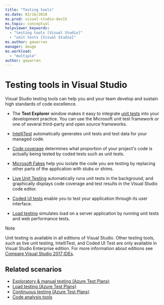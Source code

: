 ```yaml
---
title: "Testing tools"
ms.date: 03/16/2018
ms.prod: visual-studio-dev15
ms.topic: conceptual
helpviewer_keywords:
  - "testing tools [Visual Studio]"
  - "unit tests [Visual Studio]"
ms.author: gewarren
manager: douge
ms.workload:
  - "multiple"
author: gewarren
---
```

# Testing tools in Visual Studio

Visual Studio testing tools can help you and your team develop and sustain high standards of code excellence.

- The **Test Explorer** window makes it easy to integrate [unit tests](../test/unit-test-your-code.md) into your development practice. You can use the Microsoft unit test framework or one of several third-party and open source frameworks.

- [IntelliTest](../test/generate-unit-tests-for-your-code-with-intellitest.md) automatically generates unit tests and test data for your managed code.

- [Code coverage](../test/using-code-coverage-to-determine-how-much-code-is-being-tested.md) determines what proportion of your project's code is actually being tested by coded tests such as unit tests.

- [Microsoft Fakes](../test/isolating-code-under-test-with-microsoft-fakes.md) help you isolate the code you are testing by replacing other parts of the application with stubs or shims.

- [Live Unit Testing](../test/live-unit-testing.md) automatically runs unit tests in the background, and graphically displays code coverage and test results in the Visual Studio code editor.

- [Coded UI tests](../test/use-ui-automation-to-test-your-code.md) enable you to test your application through its user interface.

- [Load testing](../test/quickstart-create-a-load-test-project.md) simulates load on a server application by running unit tests and web performance tests.

> [!NOTE]
> Unit testing is available in all editions of Visual Studio. Other testing tools, such as live unit testing, IntelliTest, and Coded UI Test are only available in Visual Studio Enterprise edition. For more information about editions see [Compare Visual Studio 2017 IDEs](https://visualstudio.microsoft.com/vs/compare/).

## Related scenarios

* [Exploratory & manual testing (Azure Test Plans)](/azure/devops/test/index?view=vsts)
* [Load testing (Azure Test Plans)](/azure/devops/test/load-test/index?view=vsts)
* [Continuous testing (Azure Test Plans)](/azure/devops/pipelines/test/getting-started-with-continuous-testing?view=vsts)
* [Code analysis tools](../code-quality/code-analysis-for-managed-code-overview.md)
